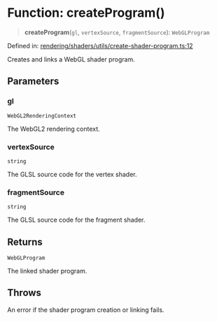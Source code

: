 # Function: createProgram()

> **createProgram**(`gl`, `vertexSource`, `fragmentSource`): `WebGLProgram`

Defined in: [rendering/shaders/utils/create-shader-program.ts:12](https://github.com/Forge-Game-Engine/Forge/blob/6a4c05c6b58848e53a4f2ca7d9cd2f9b6c10e5ac/src/rendering/shaders/utils/create-shader-program.ts#L12)

Creates and links a WebGL shader program.

## Parameters

### gl

`WebGL2RenderingContext`

The WebGL2 rendering context.

### vertexSource

`string`

The GLSL source code for the vertex shader.

### fragmentSource

`string`

The GLSL source code for the fragment shader.

## Returns

`WebGLProgram`

The linked shader program.

## Throws

An error if the shader program creation or linking fails.
